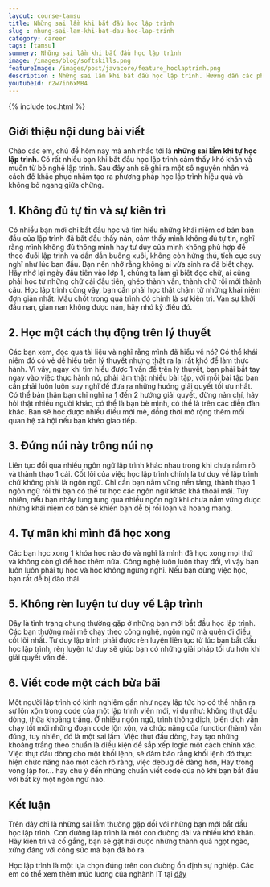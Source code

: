 ```yaml
---
layout: course-tamsu
title: Những sai lầm khi bắt đầu học lập trình
slug : nhung-sai-lam-khi-bat-dau-hoc-lap-trinh
category: career
tags: [tamsu]
summery: Những sai lầm khi bắt đầu học lập trình  
image: /images/blog/softskills.png
featureImage: /images/post/javacore/feature_hoclaptrinh.png
description : Những sai lầm khi bắt đầu học lập trình. Hướng dẫn các phương phương pháp học lập trình cho người tự học java. Hiểu được học lập trình là gì. Hướng dẫn con đường tự học java cơ bản tới nâng cao. Cơ hội nghề nghiệp cho các bạn sau khi tự học lập trình.
youtubeId: r2w7in6xMB4
---
```


{% include toc.html %}

## **Giới thiệu nội dung bài viết**

Chào các em, chủ đề hôm nay mà anh nhắc tới là <b>những sai lầm khi tự học lập trình</b>. Có rất nhiều bạn khi bắt đầu học lập trình cảm thấy khó khăn và muốn từ bỏ nghề lập trình. Sau đây anh sẽ ghi ra một số nguyên nhân và cách để khắc phục nhằm tạo ra phương pháp học lập trình hiệu quả và không bỏ ngang giữa chừng.

## **1. Không đủ tự tin và sự kiên trì**

Có nhiều bạn mới chỉ bắt đầu học và tìm hiểu những khái niệm cơ bản ban đầu của lập trình đã bắt đầu thấy nản, cảm thấy mình không đủ tự tin, nghĩ rằng mình không đủ thông minh hay tư duy của mình không phù hợp để theo đuổi lập trình và dần dần buông xuôi, không còn hứng thú, tích cực suy nghĩ như lúc ban đầu.
Bạn nên nhớ rằng không ai vừa  sinh ra đã biết chạy. Hãy nhớ lại ngày đầu tiên vào lớp 1, chúng ta  làm gì biết đọc chữ, ai cũng phải học từ những chữ cái đầu tiên, ghép thành vần, thành chữ rồi mới thành  câu. Học lập trình cũng vậy, bạn cần phải học thật chậm từ những khái niệm đơn giản nhất. Mấu chốt trong quá trình đó chính là sự kiên trì. Vạn sự khởi đầu nan, gian nan không được nản, hãy nhớ kỹ điều đó.

## **2. Học một cách thụ động trên lý thuyết**

Các bạn xem, đọc qua tài liệu và nghĩ rằng mình đã hiểu về nó? Có thể khái niệm đó có vẻ dễ hiểu trên lý thuyết nhưng thật ra lại rất khó để làm thực hành. Vì vậy, ngay khi tìm hiểu được 1 vấn đề trên lý thuyết, bạn phải bắt tay ngay vào việc thực hành nó, phải làm thật nhiều bài tập, với mỗi bài tập bạn cần phải luôn luôn suy nghĩ để đưa ra những hướng giải quyết tối ưu nhất. Có thể bản thân bạn chỉ nghĩ ra 1 đến 2 hướng giải quyết, đừng nản chí, hãy hỏi thật nhiều người khác, có thể là bạn bè mình, có thể là trên các diễn đàn khác. Bạn sẽ học được nhiều điều mới mẻ, đồng thời mở rộng thêm mối quan hệ xã hội nếu bạn khéo giao tiếp. 

## **3. Đứng núi này trông núi nọ**

Liên tục đổi qua nhiều ngôn ngữ lập trình khác nhau trong khi chưa nắm rõ và thành thạo 1 cái. Cốt lõi của việc học lập trình chính là tư duy về lập trình chứ không phải là ngôn ngữ. Chỉ cần bạn nắm vững nền tảng, thành thạo 1 ngôn ngữ rồi thì bạn có thể tự học các ngôn ngữ khác khá thoải mái. Tuy nhiên, nếu bạn nhảy lung tung qua nhiều ngôn ngữ khi chưa nắm vững được những khái niệm cơ bản sẽ khiến bạn dễ bị rối loạn và hoang mang. 

## **4. Tự mãn khi mình đã học xong**

Các bạn học xong 1 khóa học nào đó và nghĩ là mình đã học xong mọi thứ và  không còn gì để học thêm nữa. Công nghệ luôn luôn thay đổi, vì vậy bạn luôn luôn phải tự học và học không ngừng nghỉ. Nếu bạn dừng việc học, bạn rất dễ bị đào thải. 

## **5. Không rèn luyện tư duy về Lập trình**

Đây là tình trạng chung thường gặp ở những bạn mới bắt đầu học lập trình. Các bạn thường mải mê chạy theo công nghệ, ngôn ngữ mà quên đi điều cốt lõi nhất.
Tư duy lập trình phải được rèn luyện liên tục từ lúc bạn bắt đầu học lập trình, rèn luyện tư duy sẽ giúp bạn có những giải pháp tối ưu hơn khi giải quyết vấn đề.

## **6. Viết code một cách bừa bãi**

Một người lập trình có kinh nghiệm gần như ngay lập tức họ có thể nhận ra sự lộn xộn trong code của một lập trình viên mới, ví dụ như: không thụt đầu dòng, thừa khoảng trắng. Ở nhiều ngôn ngữ, trình thông dịch, biên dịch vẫn chạy tốt mới những đoạn code lộn xộn, và chức năng của function(hàm) vẫn đúng, tuy nhiên, đó là một sai lầm. Việc thụt đầu dòng, hay tạo những khoảng trắng theo chuẩn là điều kiện để sắp xếp logic một cách chính xác. Việc thụt đầu dòng cho một khối lệnh, sẽ đảm bảo rằng khối lệnh đó thực hiện chức năng nào một cách rõ ràng, việc debug dễ dàng hơn, Hay trong vòng lặp for... hay chú ý đến những chuẩn viết code của nó khi bạn bắt đầu với bất kỳ một ngôn ngữ nào.


## **Kết luận**

Trên đây chỉ là  những sai lầm thường gặp đối với những bạn mới bắt đầu học lập trình. Con đường lập trình là một con đường dài và nhiều khó khăn. Hãy kiên trì và cố gắng, bạn sẽ gặt hái được những thành quả ngọt ngào, xứng đáng với công sức mà bạn đã bỏ ra. 

Học lập trình là một lựa chọn đúng trên con đường ổn định sự nghiệp. Các em có thể xem thêm mức lương của nghành IT tại [đây](https://levunguyen.com/career/2020/07/04/xu-huong-nganh-lap-trinh/)

